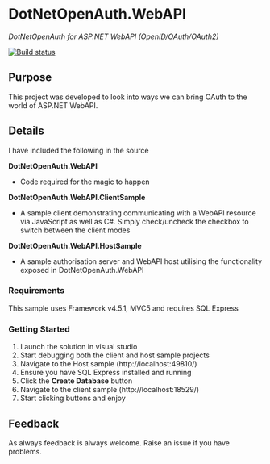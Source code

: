 # DotNetOpenAuth.WebAPI
*DotNetOpenAuth for ASP.NET WebAPI (OpenID/OAuth/OAuth2)*

[![Build status](https://ci.appveyor.com/api/projects/status/71ev9i45h6ah4wcf?svg=true)](https://ci.appveyor.com/project/DavidChristiansen/dotnetopenauth-webapi)

## Purpose

This project was developed to look into ways we can bring OAuth to the world of ASP.NET WebAPI.

## Details

I have included the following in the source

**DotNetOpenAuth.WebAPI**

- Code required for the magic to happen

**DotNetOpenAuth.WebAPI.ClientSample**

- A sample client demonstrating communicating with a WebAPI resource via JavaScript as well as C#. Simply check/uncheck the checkbox to switch between the client modes

**DotNetOpenAuth.WebAPI.HostSample**

- A sample authorisation server and WebAPI host utilising the functionality exposed in DotNetOpenAuth.WebAPI

### Requirements

This sample uses Framework v4.5.1, MVC5 and requires SQL Express

### Getting Started

1. Launch the solution in visual studio
2. Start debugging both the client and host sample projects
3. Navigate to the Host sample (http://localhost:49810/)
4. Ensure you have SQL Express installed and running
5. Click the **Create Database** button
6. Navigate to the client sample (http://localhost:18529/)
7. Start clicking buttons and enjoy

## Feedback

As always feedback is always welcome.  Raise an issue if you have problems.
